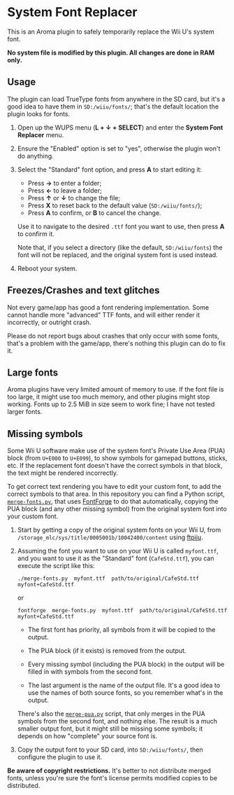 # System Font Replacer

This is an Aroma plugin to safely temporarily replace the Wii U's system font.

**No system file is modified by this plugin. All changes are done in RAM only.**


## Usage

The plugin can load TrueType fonts from anywhere in the SD card, but it's a good idea to have
them in `SD:/wiiu/fonts/`; that's the default location the plugin looks for fonts.

1. Open up the WUPS menu (**L + ↓ + SELECT**) and enter the **System Font
   Replacer** menu.

2. Ensure the "Enabled" option is set to "yes", otherwise the plugin won't do anything.

3. Select the "Standard" font option, and press **A** to start editing it:

   - Press **→** to enter a folder;
   - Press **←** to leave a folder;
   - Press **↑** or **↓** to change the file;
   - Press **X** to reset back to the default value (`SD:/wiiu/fonts/`);
   - Press **A** to confirm, or **B** to cancel the change.

   Use it to navigate to the desired `.ttf` font you want to use, then press **A** to
   confirm it.

   Note that, if you select a directory (like the default, `SD:/wiiu/fonts`) the font will
   not be replaced, and the original system font is used instead.

4. Reboot your system.


## Freezes/Crashes and text glitches

Not every game/app has good a font rendering implementation. Some cannot handle more
"advanced" TTF fonts, and will either render it incorrectly, or outright crash.

Please do not report bugs about crashes that only occur with some fonts, that's a problem
with the game/app, there's nothing this plugin can do to fix it.

## Large fonts

Aroma plugins have very limited amount of memory to use. If the font file is too large, it
might use too much memory, and other plugins might stop working. Fonts up to 2.5 MiB in
size seem to work fine; I have not tested larger fonts.


## Missing symbols

Some Wii U software make use of the system font's Private Use Area (PUA) block (from
`U+E000` to `U+E099`), to show symbols for gamepad buttons, sticks, etc. If the
replacement font doesn't have the correct symbols in that block, the text might be
rendered incorrectly.

To get correct text rendering you have to edit your custom font, to add the correct
symbols to that area. In this repository you can find a Python script,
[`merge-fonts.py`](merge-fonts.py), that uses [FontForge](https://fontforge.org/) to do
that automatically, copying the PUA block (and any other missing symbol) from the original
system font into your custom font.

1. Start by getting a copy of the original system fonts on your Wii U, from
   `/storage_mlc/sys/title/0005001b/10042400/content` using
   [ftpiiu](https://github.com/wiiu-env/ftpiiu_plugin).

2. Assuming the font you want to use on your Wii U is called `myfont.ttf`, and you want to
   use it as the "Standard" font (`CafeStd.ttf`), you can execute the script like this:

       ./merge-fonts.py  myfont.ttf  path/to/original/CafeStd.ttf  myfont+CafeStd.ttf

   or

       fontforge  merge-fonts.py  myfont.ttf  path/to/original/CafeStd.ttf  myfont+CafeStd.ttf

   - The first font has priority, all symbols from it will be copied to the output.

   - The PUA block (if it exists) is removed from the output.

   - Every missing symbol (including the PUA block) in the output will be filled in with
     symbols from the second font.

   - The last argument is the name of the output file. It's a good idea to use the names
     of both source fonts, so you remember what's in the output.

   There's also the [`merge-pua.py`](merge-pua.py) script, that only merges in the PUA
   symbols from the second font, and nothing else. The result is a much smaller output
   font, but it might still be missing some symbols; it depends on how "complete" your
   source font is.

3. Copy the output font to your SD card, into `SD:/wiiu/fonts/`, then configure the plugin
   to use it.

**Be aware of copyright restrictions.** It's better to not distribute merged fonts, unless
you're sure the font's license permits modified copies to be distributed.

